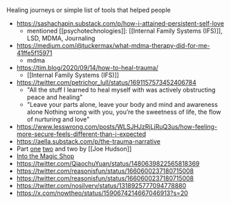 Healing journeys or simple list of tools that helped people

- https://sashachapin.substack.com/p/how-i-attained-persistent-self-love
	- mentioned [[psychotechnologies]]: [[Internal Family Systems (IFS)]], LSD, MDMA, Journaling
- https://medium.com/@tuckermax/what-mdma-therapy-did-for-me-41ffe5f15971
	- mdma
- https://tim.blog/2020/09/14/how-to-heal-trauma/
	- [[Internal Family Systems (IFS)]]
- https://twitter.com/petrichor_lull/status/1691157573452406784
	- "All the stuff I learned to heal myself with was actively obstructing peace and healing" 
	- "Leave your parts alone, leave your body and mind and awareness alone Nothing wrong with you, you’re the sweetness of life, the flow of nurturing and love"
- https://www.lesswrong.com/posts/WLSJHJzRjLjRuQ3us/how-feeling-more-secure-feels-different-than-i-expected
- https://aella.substack.com/p/the-trauma-narrative
- Part [one](https://www.youtube.com/watch?v=RTkRzCEnfM8) [two](https://www.youtube.com/watch?v=5G6bbjSJdjA) and two by [[Joe Hudson]]
-  [Into the Magic Shop](https://www.goodreads.com/en/book/show/25733658)
- https://twitter.com/QiaochuYuan/status/1480639822565818369
- https://twitter.com/reasonisfun/status/1660600237180715008
- https://twitter.com/reasonisfun/status/1660600237180715008
- https://twitter.com/nosilverv/status/1318925777094778880
- https://x.com/nowtheo/status/1590674214667046913?s=20